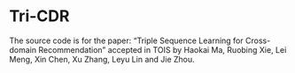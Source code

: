 # Tri-CDR
The source code is for the paper: “Triple Sequence Learning for Cross-domain Recommendation” accepted in TOIS by Haokai Ma, Ruobing Xie, Lei Meng, Xin Chen, Xu Zhang, Leyu Lin and Jie Zhou.
